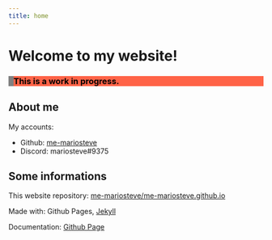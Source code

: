 ```yaml
---
title: home
---
```


# Welcome to my website!

<h3 style="color: black; background-color: tomato; border-left:10px solid gray;">This is a work in progress.</h3>

## About me

My accounts:

- Github: [me-mariosteve](https://github.com/me-mariosteve/)
- Discord: mariosteve#9375

## Some informations

This website repository: [me-mariosteve/me-mariosteve.github.io](https://github.com/me-mariosteve/me-mariosteve.github.io/)

Made with: Github Pages, [Jekyll](https://jekyllrb.com/)

Documentation: [Github Page](https://docs.github.com/categories/github-pages-basics/)
